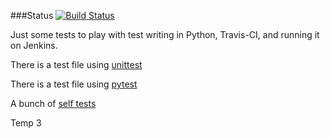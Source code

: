 ###Status
[![Build Status](https://travis-ci.org/szabgab/test-python.png)](https://travis-ci.org/szabgab/test-python)

Just some tests to play with test writing in Python, Travis-CI, and running it on Jenkins.

There is a test file using [unittest](my/tests/test_with_unittest.py)

There is a test file using [pytest](my/tests/test_with_pytest.py)

A bunch of [self tests](tests/test_me.py)

Temp 3
